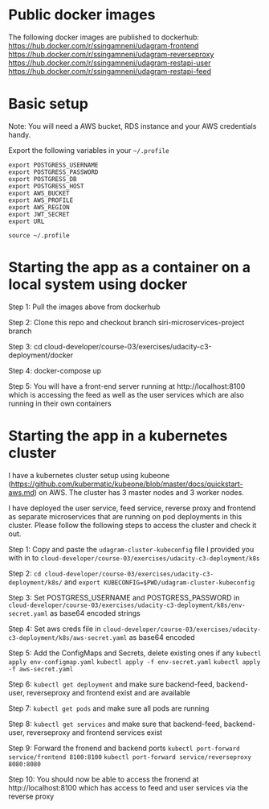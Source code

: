 # Public docker images
The following docker images are published to dockerhub: 
https://hub.docker.com/r/ssingamneni/udagram-frontend
https://hub.docker.com/r/ssingamneni/udagram-reverseproxy
https://hub.docker.com/r/ssingamneni/udagram-restapi-user
https://hub.docker.com/r/ssingamneni/udagram-restapi-feed

# Basic setup

Note: You will need a AWS bucket, RDS instance and your AWS credentials handy.

Export the following variables in your `~/.profile`

```
export POSTGRESS_USERNAME
export POSTGRESS_PASSWORD
export POSTGRESS_DB
export POSTGRESS_HOST
export AWS_BUCKET
export AWS_PROFILE
export AWS_REGION
export JWT_SECRET
export URL

```

`source ~/.profile`

# Starting the app as a container on a local system using docker
Step 1: Pull the images above from dockerhub

Step 2: Clone this repo and checkout branch siri-microservices-project branch

Step 3: cd cloud-developer/course-03/exercises/udacity-c3-deployment/docker

Step 4: docker-compose up

Step 5: You will have a front-end server running at http://localhost:8100 which is accessing the feed as well as the user services which are also running in their own containers


# Starting the app in a kubernetes cluster

I have a kubernetes cluster setup using kubeone (https://github.com/kubermatic/kubeone/blob/master/docs/quickstart-aws.md) on AWS. The cluster has 3 master nodes and 3 worker nodes.

I have deployed the user service, feed service, reverse proxy and frontend as separate microservices that are running on pod deployments in this cluster. Please follow the following steps to access the cluster and check it out.

Step 1: Copy and paste the `udagram-cluster-kubeconfig` file I provided you with in to `cloud-developer/course-03/exercises/udacity-c3-deployment/k8s`

Step 2: `cd cloud-developer/course-03/exercises/udacity-c3-deployment/k8s/` and `export KUBECONFIG=$PWD/udagram-cluster-kubeconfig`

Step 3: Set POSTGRESS_USERNAME and POSTGRESS_PASSWORD in `cloud-developer/course-03/exercises/udacity-c3-deployment/k8s/env-secret.yaml` as base64 encoded strings

Step 4: Set aws creds file in `cloud-developer/course-03/exercises/udacity-c3-deployment/k8s/aws-secret.yaml` as base64 encoded

Step 5: Add the ConfigMaps and Secrets, delete existing ones if any
`kubectl apply env-configmap.yaml`
`kubectl apply -f env-secret.yaml`
`kubectl apply -f aws-secret.yaml`

Step 6: `kubectl get deployment` and make sure backend-feed, backend-user, reverseproxy and frontend exist and are available

Step 7: `kubectl get pods` and make sure all pods are running

Step 8: `kubectl get services` and make sure that backend-feed, backend-user, reverseproxy and frontend services exist

Step 9: Forward the fronend and backend ports
`kubectl port-forward service/frontend 8100:8100`
`kubectl port-forward service/reverseproxy 8080:8080`

Step 10: You should now be able to access the fronend at http://localhost:8100 which has access to feed and user services via the reverse proxy